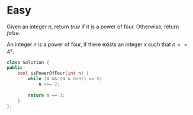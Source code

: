 # Easy

Given an integer $n$, return $true$ if it is a power of four. Otherwise, return $false$.

An integer $n$ is a power of four, if there exists an integer $x$ such that $n == 4^x$.

```cpp
class Solution {
public:
    bool isPowerOfFour(int n) {
        while (n && (n & 0x03) == 0)
            n >>= 2;
        
        return n == 1;
    }
};
```
